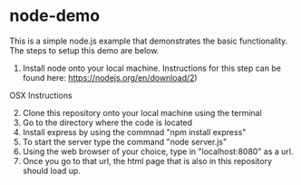 # node-demo
This is a simple node.js example that demonstrates the basic functionality. The steps to setup this demo are below.

1) Install node onto your local machine. Instructions for this step can be found here: https://nodejs.org/en/download/2)

OSX Instructions

2) Clone this repository onto your local machine using the terminal
3) Go to the directory where the code is located
4) Install express by using the commnad "npm install express"
5) To start the server type the command "node server.js"
6) Using the web browser of your choice, type in "localhost:8080" as a url.
7) Once you go to that url, the html page that is also in this repository should load up. 

